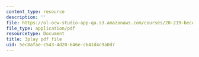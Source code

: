 ```yaml
---
content_type: resource
description: ''
file: https://ol-ocw-studio-app-qa.s3.amazonaws.com/courses/20-219-becoming-the-next-bill-nye-writing-and-hosting-the-educational-show-january-iap-2015/5ec8afaec5434d20646ec641d4c9a0d7_AjK2zF9yN0k.pdf
file_type: application/pdf
resourcetype: Document
title: 3play pdf file
uid: 5ec8afae-c543-4d20-646e-c641d4c9a0d7
---
```

